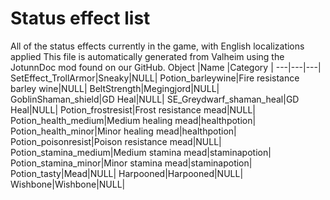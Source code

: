 # Status effect list
All of the status effects currently in the game, with English localizations applied
This file is automatically generated from Valheim using the JotunnDoc mod found on our GitHub.
Object |Name |Category |
---|---|---|
SetEffect_TrollArmor|Sneaky|NULL|
Potion_barleywine|Fire resistance barley wine|NULL|
BeltStrength|Megingjord|NULL|
GoblinShaman_shield|GD Heal|NULL|
SE_Greydwarf_shaman_heal|GD Heal|NULL|
Potion_frostresist|Frost resistance mead|NULL|
Potion_health_medium|Medium healing mead|healthpotion|
Potion_health_minor|Minor healing mead|healthpotion|
Potion_poisonresist|Poison resistance mead|NULL|
Potion_stamina_medium|Medium stamina mead|staminapotion|
Potion_stamina_minor|Minor stamina mead|staminapotion|
Potion_tasty|Mead|NULL|
Harpooned|Harpooned|NULL|
Wishbone|Wishbone|NULL|
